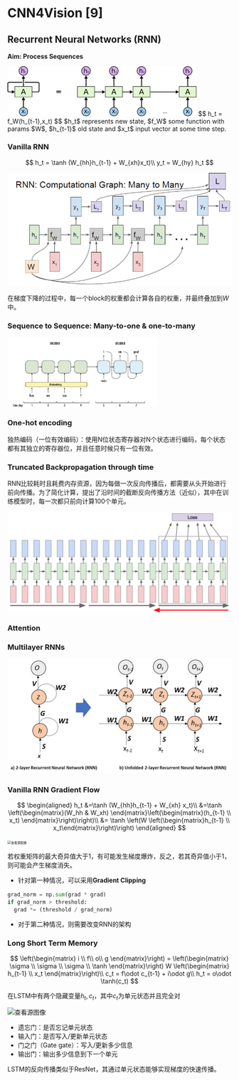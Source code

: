 # CNN4Vision [9]

## Recurrent Neural Networks (RNN)

**Aim: Process Sequences**

<img src="./CNN4Vision [9].assets/Block-diagram-of-a-simple-RNN-that-unfolds-with-time-forming-a-chain-structure-A.png" alt="查看源图像" style="zoom:50%;" />
$$
h_t = f_W(h_{t-1},x_t)
$$
$h_t$ represents new state, $f_W$ some function with params $W$, $h_{t-1}$ old state and $x_t$ input vector at some time step.

### Vanilla RNN

$$
h_t = \tanh (W_{hh}h_{t-1} + W_{xh}x_t)\\
y_t = W_{hy} h_t
$$

<img src="./CNN4Vision [9].assets/91857201-8fd24280-eca2-11ea-848c-41e12102e4f8.png" alt="查看源图像" style="zoom: 67%;" />

在梯度下降的过程中，每一个block的权重都会计算各自的权重，并最终叠加到$W$中。

### Sequence to Sequence: Many-to-one & one-to-many

<img src="./CNN4Vision [9].assets/v2-278b5920ac2b4fc8c2319c90eaa7f9db_1200x500.jpg" alt="查看源图像" style="zoom: 33%;" />

### One-hot encoding

独热编码（一位有效编码）：使用N位状态寄存器对N个状态进行编码，每个状态都有其独立的寄存器位，并且任意时候只有一位有效。

### Truncated Backpropagation through time

RNN比较耗时且耗费内存资源，因为每做一次反向传播后，都需要从头开始进行前向传播。为了简化计算，提出了沿时间的截断反向传播方法（近似），其中在训练模型时，每一次都只前向计算100个单元。

<img src="./CNN4Vision [9].assets/truncated_backprop.png" alt="查看源图像" style="zoom:50%;" />

### Attention

### Multilayer RNNs

<img src="./CNN4Vision [9].assets/image_06_008.png" alt="查看源图像" style="zoom:50%;" />

### Vanilla RNN Gradient Flow

$$
\begin{aligned}
h_t &=\tanh (W_{hh}h_{t-1} + W_{xh} x_t)\\
&=\tanh \left(\begin{matrix}(W_hh & W_xh) \end{matrix}\left(\begin{matrix}(h_{t-1} \\ x_t) \end{matrix}\right)\right)\\
&= \tanh \left(W \left(\begin{matrix}h_{t-1} \\ x_t\end{matrix}\right)\right)
\end{aligned}
$$

<img src="./CNN4Vision [9].assets/assets%2F-LIA3amopGH9NC6Rf0mA%2F-M4bJ-IWAKzglR0XHFwU%2F-M4bJ2qhkeQ1-xH49LhY%2Frnn-gradient-flow.png" alt="查看源图像" style="zoom:50%;" />

若权重矩阵的最大奇异值大于1，有可能发生梯度爆炸，反之，若其奇异值小于1，则可能会产生梯度消失。

- 针对第一种情况，可以采用**Gradient Clipping**

```python
grad_norm = np.sum(grad * grad)
if grad_norm > threshold:
  grad *= (threshold / grad_norm)
```

- 对于第二种情况，则需要改变RNN的架构

### Long Short Term Memory

$$
\left(\begin{matrix}
i \\ f\\ o\\ g
\end{matrix}\right) = 
\left(\begin{matrix}
\sigma \\ \sigma \\ \sigma \\ \tanh
\end{matrix}\right) W 
\left(\begin{matrix}
h_{t-1} \\ x_t
\end{matrix}\right)\\
c_t = f\odot c_{t-1} + i\odot g\\
h_t = o\odot \tanh(c_t)
$$

在LSTM中有两个隐藏变量$h_t, c_t$，其中$c_t$为单元状态并且完全对

<img src="./CNN4Vision [9].assets/OIP.ceYsRNsrEG5aZYA3TQCbUAHaGk" alt="查看源图像"  />

- 遗忘门：是否忘记单元状态
- 输入门：是否写入/更新单元状态
- 门之门（Gate gate）：写入/更新多少信息
- 输出门：输出多少信息到下一个单元

LSTM的反向传播类似于ResNet，其通过单元状态能够实现梯度的快速传播。


